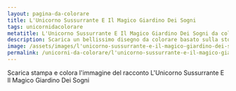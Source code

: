 ```yaml
---
layout: pagina-da-colorare
title: L'Unicorno Sussurrante E Il Magico Giardino Dei Sogni
tags: unicornidacolorare
metatitle: L'Unicorno Sussurrante E Il Magico Giardino Dei Sogni da colorare
description: Scarica un bellissimo disegno da colorare basato sulla storia L'Unicorno Sussurrante E Il Magico Giardino Dei Sogni
image: /assets/images/l'unicorno-sussurrante-e-il-magico-giardino-dei-sogni.webp
permalink: /unicorni-da-colorare/l'unicorno-sussurrante-e-il-magico-giardino-dei-sogni-da-colorare.html
---
```

Scarica stampa e colora l'immagine del racconto L'Unicorno Sussurrante E Il Magico Giardino Dei Sogni
